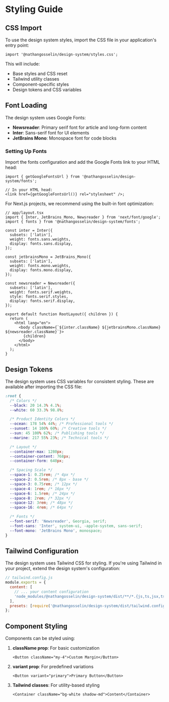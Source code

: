 # Styling Guide

## CSS Import

To use the design system styles, import the CSS file in your application's entry point:

```tsx
import '@nathangosselin/design-system/styles.css';
```

This will include:

- Base styles and CSS reset
- Tailwind utility classes
- Component-specific styles
- Design tokens and CSS variables

## Font Loading

The design system uses Google Fonts:

- **Newsreader**: Primary serif font for article and long-form content
- **Inter**: Sans-serif font for UI elements
- **JetBrains Mono**: Monospace font for code blocks

### Setting Up Fonts

Import the fonts configuration and add the Google Fonts link to your HTML head:

```tsx
import { getGoogleFontsUrl } from '@nathangosselin/design-system/fonts';

// In your HTML head:
<link href={getGoogleFontsUrl()} rel="stylesheet" />;
```

For Next.js projects, we recommend using the built-in font optimization:

```tsx
// app/layout.tsx
import { Inter, JetBrains_Mono, Newsreader } from 'next/font/google';
import { fonts } from '@nathangosselin/design-system/fonts';

const inter = Inter({
  subsets: ['latin'],
  weight: fonts.sans.weights,
  display: fonts.sans.display,
});

const jetbrainsMono = JetBrains_Mono({
  subsets: ['latin'],
  weight: fonts.mono.weights,
  display: fonts.mono.display,
});

const newsreader = Newsreader({
  subsets: ['latin'],
  weight: fonts.serif.weights,
  style: fonts.serif.styles,
  display: fonts.serif.display,
});

export default function RootLayout({ children }) {
  return (
    <html lang="en">
      <body className={`${inter.className} ${jetbrainsMono.className} ${newsreader.className}`}>
        {children}
      </body>
    </html>
  );
}
```

## Design Tokens

The design system uses CSS variables for consistent styling. These are available after importing the CSS file:

```css
:root {
  /* Colors */
  --black: 20 14.3% 4.1%;
  --white: 60 33.3% 98.8%;

  /* Product Identity Colors */
  --ocean: 178 54% 44%; /* Professional tools */
  --sunset: 14 100% 60%; /* Creative tools */
  --sun: 45 100% 62%; /* Publishing tools */
  --marine: 217 55% 23%; /* Technical tools */

  /* Layout */
  --container-max: 1280px;
  --container-content: 768px;
  --container-form: 640px;

  /* Spacing Scale */
  --space-1: 0.25rem; /* 4px */
  --space-2: 0.5rem; /* 8px - base */
  --space-3: 0.75rem; /* 12px */
  --space-4: 1rem; /* 16px */
  --space-6: 1.5rem; /* 24px */
  --space-8: 2rem; /* 32px */
  --space-12: 3rem; /* 48px */
  --space-16: 4rem; /* 64px */

  /* Fonts */
  --font-serif: 'Newsreader', Georgia, serif;
  --font-sans: 'Inter', system-ui, -apple-system, sans-serif;
  --font-mono: 'JetBrains Mono', monospace;
}
```

## Tailwind Configuration

The design system uses Tailwind CSS for styling. If you're using Tailwind in your project, extend the design system's configuration:

```js
// tailwind.config.js
module.exports = {
  content: [
    // ... your content configuration
    'node_modules/@nathangosselin/design-system/dist/**/*.{js,ts,jsx,tsx}',
  ],
  presets: [require('@nathangosselin/design-system/dist/tailwind.config.js')],
};
```

## Component Styling

Components can be styled using:

1. **className prop**: For basic customization

   ```tsx
   <Button className="my-4">Custom Margin</Button>
   ```

2. **variant prop**: For predefined variations

   ```tsx
   <Button variant="primary">Primary Button</Button>
   ```

3. **Tailwind classes**: For utility-based styling
   ```tsx
   <Container className="bg-white shadow-md">Content</Container>
   ```

```

```
